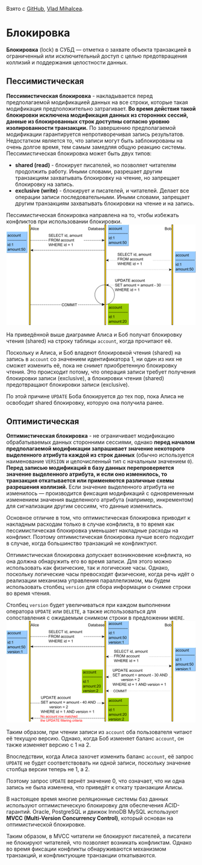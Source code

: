 Взято с [GitHub](https://github.com/jmorozov/awesome-java-backend-interview-rus/blob/main/database/database.md), [Vlad Mihalcea](https://vladmihalcea.com/optimistic-vs-pessimistic-locking/).
# Блокировка
**Блокировка** (lock) в СУБД — отметка о захвате объекта транзакцией в ограниченный или исключительный доступ с целью предотвращения коллизий и поддержания целостности данных.
## Пессимистическая
**Пессимистическая блокировка** - накладывается перед предполагаемой модификацией данных на все строки, которые такая модификация предположительно затрагивает. **Во время действия такой блокировки исключена модификация данных из сторонних сессий, данные из блокированных строк доступны согласно уровню изолированности транзакции.** По завершению предполагаемой модификации гарантируется непротиворечивая запись результатов. Недостатком является то, что записи могут быть заблокированы на очень долгое время, тем самым замедляя общую реакцию системы. Пессимистическая блокировка может быть двух типов:
- **shared (read)** - блокирует писателей, но позволяет читателям продолжить работу. Иными словами, разрешает другим транзакциям захватывать блокировку на чтение, но запрещает блокировку на запись.
- **exclusive (write)** - блокирует и писателей, и читателей. Делает все операции записи последовательными. Иными словами, запрещает другим транзакциям захватывать блокировки на чтение и на запись.

Пессимистическая блокировка направлена на то, чтобы избежать конфликтов при использовании блокировки.
![sql_lock_pessimistic](/pictures/sql_lock_pessimistic.png)

На приведённой выше диаграмме Алиса и Боб получат блокировку чтения (shared) на строку таблицы `account`, когда прочитают её.

Поскольку и Алиса, и Боб владеют блокировкой чтения (shared) на запись в `account` со значением идентификатора 1, ни один из них не сможет изменить её, пока не снимет приобретенную блокировку чтения. Это происходит потому, что операция записи требует получения блокировки записи (exclusive), а блокировки чтения (shared) предотвращают блокировки записи (exclusive).

По этой причине `UPDATE` Боба блокируется до тех пор, пока Алиса не освободит shared блокировку, которую она получила ранее.
## Оптимистическая
**Оптимистическая блокировка** - не ограничивает модификацию обрабатываемых данных сторонними сессиями, однако **перед началом предполагаемой модификации запрашивает значение некоторого выделенного атрибута каждой из строк данных** (обычно используется наименование `VERSION` и целочисленный тип с начальным значением `0`). **Перед записью модификаций в базу данных перепроверяется значение выделенного атрибута, и если оно изменилось, то транзакция откатывается или применяются различные схемы разрешения коллизий.** Если значение выделенного атрибута не изменилось — производится фиксация модификаций с одновременным изменением значения выделенного атрибута (например, инкрементом) для сигнализации другим сессиям, что данные изменились.

Основное отличие в том, что оптимистическая блокировка приводит к накладным расходам только в случае конфликта, в то время как пессимистическая блокировка уменьшает накладные расходы на конфликт. Поэтому оптимистическая блокировка лучше всего подходит в случае, когда большинство транзакций не конфликтуют.

Оптимистическая блокировка допускает возникновение конфликта, но она должна обнаружить его во время записи. Для этого можно использовать как физические, так и логические часы. Однако, поскольку логические часы превосходят физические, когда речь идёт о реализации механизма управления параллелизмом, мы будем использовать столбец `version` для сбора информации о снимке строки во время чтения.

Столбец `version` будет увеличиваться при каждом выполнении оператора `UPDATE` или `DELETE`, а также использоваться для сопоставления с ожидаемым снимком строки в предложении `WHERE`.
![sql_lock_optimistic](/pictures/sql_lock_optimistic.png)

Таким образом, при чтении записи из `account` оба пользователя читают её текущую версию. Однако, когда Боб изменяет баланс `account`, он также изменяет версию с 1 на 2.

Впоследствии, когда Алиса захочет изменить баланс `account`, её запрос `UPDATE` не будет соответствовать ни одной записи, поскольку значение столбца версии теперь не 1, а 2.

Поэтому запрос `UPDATE` вернёт значение 0, что означает, что ни одна запись не была изменена, что приведёт к откату транзакции Алисы.

В настоящее время многие реляционные системы баз данных используют оптимистическую блокировку для обеспечения ACID-гарантий. Oracle, PostgreSQL и движок InnoDB MySQL используют **MVCC (Multi-Version Concurrency Control)**, который основан на оптимистической блокировке.

Таким образом, в MVCC читатели не блокируют писателей, а писатели не блокируют читателей, что позволяет возникать конфликтам. Однако во время фиксации конфликты обнаруживаются механизмом транзакций, и конфликтующие транзакции откатываются.